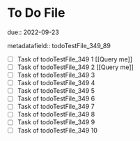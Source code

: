 # To Do File

due:: 2022-09-23

metadatafield:: todoTestFile_349_89

- [ ] Task of todoTestFile_349 1 [[Query me]]
- [ ] Task of todoTestFile_349 2 [[Query me]]
- [ ] Task of todoTestFile_349 3
- [ ] Task of todoTestFile_349 4
- [ ] Task of todoTestFile_349 5
- [ ] Task of todoTestFile_349 6
- [ ] Task of todoTestFile_349 7
- [ ] Task of todoTestFile_349 8
- [ ] Task of todoTestFile_349 9
- [ ] Task of todoTestFile_349 10